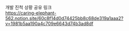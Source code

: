 개발 진척 상황 공유 링크
<br>
https://caring-elephant-562.notion.site/60c8f14d0d74425bb8c68de319a1aaa2?v=1981b5aa190a4c709e6643d74b3ad8df
